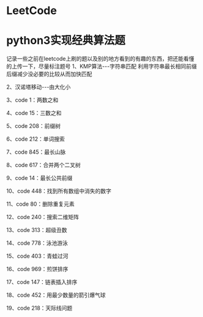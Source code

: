 # LeetCode
# python3实现经典算法题
记录一些之前在leetcode上刷的题以及别的地方看到的有趣的东西，把还能看懂的上传一下，尽量标注题号
1、KMP算法---字符串匹配
    利用字符串最长相同前缀后缀减少没必要的比较从而加快匹配
    
2、汉诺塔移动---由大化小

3、code 1：两数之和

4、code 15：三数之和

5、code 208：前缀树

6、code 212：单词搜索

7、code 845：最长山脉

8、code 617：合并两个二叉树

9、code 14：最长公共前缀

10、code 448：找到所有数组中消失的数字

11、code 80：删除重复元素

12、code 240：搜索二维矩阵

13、code 313：超级丑数

14、code 778：泳池游泳

15、code 403：青蛙过河

16、code 969：煎饼排序

17、code 147：链表插入排序

18、code 452：用最少数量的箭引爆气球

19、code 218：天际线问题


